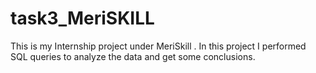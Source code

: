 # task3_MeriSKILL
This is my Internship project under MeriSkill . In this project I performed SQL queries to analyze the data and get some conclusions.  

